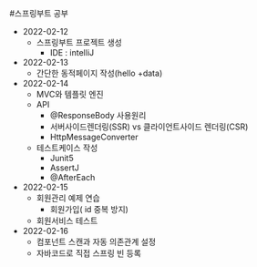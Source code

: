 #스프링부트 공부
* 2022-02-12
   * 스프링부트 프로젝트 생성
      * IDE : intelliJ
* 2022-02-13
   * 간단한 동적페이지 작성(hello +data)
* 2022-02-14
   * MVC와 템플릿 엔진
   * API
     * @ResponseBody 사용원리
     * 서버사이드렌더링(SSR) vs 클라이언트사이드 렌더링(CSR)
     * HttpMessageConverter
   * 테스트케이스 작성
     * Junit5
     * AssertJ
     * @AfterEach 
* 2022-02-15
   * 회원관리 예제 연습
     * 회원가입( id 중복 방지)
   * 회원서비스 테스트    
* 2022-02-16
   * 컴포넌트 스캔과 자동 의존관계 설정
   * 자바코드로 직접 스프링 빈 등록
